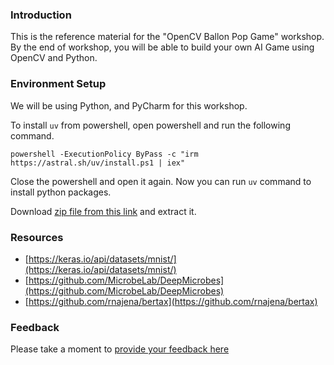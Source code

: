 <!--
.. title: OpenCV Ballon Pop Game [workshop]
.. slug: opencv-ballon-pop-game
.. date: 2025-03-09 03:29:59 UTC
.. updated: 
.. tags: opencv, python
.. category: workshop
.. link:
.. description: Build your own AI Game using OpenCV and Python
.. type: text
-->

### Introduction

This is the reference material for the "OpenCV Ballon Pop Game" workshop. By the end of workshop, you will be able to build your own AI Game using OpenCV and Python.


### Environment Setup

We will be using Python, and PyCharm for this workshop.

To install `uv` from powershell, open powershell and run the following command.

```shell
powershell -ExecutionPolicy ByPass -c "irm https://astral.sh/uv/install.ps1 | iex"
```

Close the powershell and open it again. Now you can run `uv` command to install python packages.

Download [zip file from this link](https://github.com/AvilPage/CameraBallonPop/archive/refs/heads/master.zip) and extract it.



### Resources

- [https://keras.io/api/datasets/mnist/](https://keras.io/api/datasets/mnist/)
- [https://github.com/MicrobeLab/DeepMicrobes](https://github.com/MicrobeLab/DeepMicrobes)
- [https://github.com/rnajena/bertax](https://github.com/rnajena/bertax)


### Feedback

Please take a moment to [provide your feedback here](https://forms.gle/qoVTm2RCnCXrsjrk9)
